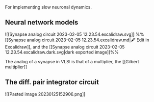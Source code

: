For implementing slow neuronal dynamics.

## Neural network models

![[Synapse analog circuit 2023-02-05 12.23.54.excalidraw.svg]]
%%[[Synapse analog circuit 2023-02-05 12.23.54.excalidraw.md|🖋 Edit in Excalidraw]], and the [[Synapse analog circuit 2023-02-05 12.23.54.excalidraw.dark.svg|dark exported image]]%%

The analog of a synapse in VLSI is that of a multiplier, the [[Gilbert multiplier]]

## The diff. pair integrator circuit

![[Pasted image 20230125152906.png]]